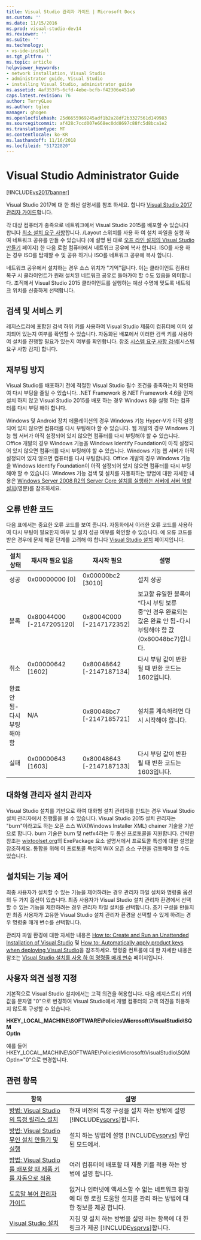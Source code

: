 ```yaml
---
title: Visual Studio 관리자 가이드 | Microsoft Docs
ms.custom: ''
ms.date: 11/15/2016
ms.prod: visual-studio-dev14
ms.reviewer: ''
ms.suite: ''
ms.technology:
- vs-ide-install
ms.tgt_pltfrm: ''
ms.topic: article
helpviewer_keywords:
- network installation, Visual Studio
- administrator guide, Visual Studio
- installing Visual Studio, administrator guide
ms.assetid: 4af353f5-6cfd-4ebe-bcfb-f42306e451a0
caps.latest.revision: 76
author: TerryGLee
ms.author: tglee
manager: ghogen
ms.openlocfilehash: 25d6655969245adf1b2a28df2b3327561d149983
ms.sourcegitcommit: af428c7ccd007e668ec0dd8697c88fc5d8bca1e2
ms.translationtype: MT
ms.contentlocale: ko-KR
ms.lasthandoff: 11/16/2018
ms.locfileid: "51722820"
---
```

# <a name="visual-studio-administrator-guide"></a>Visual Studio Administrator Guide
[!INCLUDE[vs2017banner](../includes/vs2017banner.md)]

Visual Studio 2017에 대 한 최신 설명서를 참조 하세요. 합니다 [Visual Studio 2017 관리자 가이드](/visualstudio/install/visual-studio-administrator-guide)합니다.

각 대상 컴퓨터가 충족으로 네트워크에서 Visual Studio 2015를 배포할 수 있습니다 합니다 [최소 설치 요구 사항](http://www.microsoft.com/visualstudio/eng/products/2013-editions)합니다. /Layout 스위치를 사용 하 여 설치 파일을 실행 하 여 네트워크 공유를 만들 수 있습니다 (에 설명 된 대로 [오프 라인 설치의 Visual Studio 만들기](../install/create-an-offline-installation-of-visual-studio.md) 페이지) 한 다음 로컬 컴퓨터에서 네트워크 공유에 복사 합니다. ISO를 사용 하는 경우 ISO를 탑재할 수 및 공유 하거나 ISO를 네트워크 공유에 복사 합니다.  
  
 네트워크 공유에서 설치하는 경우 소스 위치가 "기억"됩니다. 이는 클라이언트 컴퓨터 복구 시 클라이언트가 원래 설치된 네트워크 공유로 돌아가야 할 수도 있음을 의미합니다. 조직에서 Visual Studio 2015 클라이언트를 실행하는 예상 수명에 맞도록 네트워크 위치를 신중하게 선택합니다.  
  
## <a name="detection-and-servicing-keys"></a>검색 및 서비스 키  
 레지스트리에 포함된 검색 하위 키를 사용하여 Visual Studio 제품이 컴퓨터에 이미 설치되어 있는지 여부를 확인할 수 있습니다. 자동화된 배포에서 이러한 검색 키를 사용하여 설치를 진행할 필요가 있는지 여부를 확인합니다.  참조 [시스템 요구 사항 검색](../extensibility/internals/detecting-system-requirements.md)[시스템 요구 사항 감지] 합니다.  
  
## <a name="avoiding-reboots"></a>재부팅 방지  
 Visual Studio를 배포하기 전에 적절한 Visual Studio 필수 조건을 충족하는지 확인하여 다시 부팅을 줄일 수 있습니다. .NET Framework 용.NET Framework 4.6을 먼저 설치 하지 않고 Visual Studio 2015를 배포 하는 경우 Windows 8을 실행 하는 컴퓨터를 다시 부팅 해야 합니다.  
  
 Windows 및 Android 장치 에뮬레이션의 경우 Windows 기능 Hyper-V가 아직 설정되어 있지 않으면 컴퓨터를 다시 부팅해야 할 수 있습니다. 웹 개발의 경우 Windows 기능 웹 서버가 아직 설정되어 있지 않으면 컴퓨터를 다시 부팅해야 할 수 있습니다. Office 개발의 경우 Windows 기능을 Windows Identify Foundation이 아직 설정되어 있지 않으면 컴퓨터를 다시 부팅해야 할 수 있습니다. Windows 기능 웹 서버가 아직 설정되어 있지 않으면 컴퓨터를 다시 부팅합니다. Office 개발의 경우 Windows 기능을 Windows Identify Foundation이 아직 설정되어 있지 않으면 컴퓨터를 다시 부팅해야 할 수 있습니다. Windows 기능 검색 및 설치를 자동화하는 방법에 대한 자세한 내용은 [Windows Server 2008 R2의 Server Core 설치를 실행하는 서버에 서버 역할 설치](https://technet.microsoft.com/library/ee441260(v=ws.10).aspx)(영문)를 참조하세요.  
  
## <a name="error-return-codes"></a>오류 반환 코드  
 다음 표에서는 중요한 오류 코드를 보여 줍니다. 자동화에서 이러한 오류 코드를 사용하여 다시 부팅이 필요한지 여부 및 설치 성공 여부를 확인할 수 있습니다. 에 오류 코드를 받은 경우에 문제 해결 단계를 고려해 야 합니다 [Visual Studio 설치](../install/install-visual-studio-2015.md) 페이지입니다.  
  
|설치 상태|재시작 필요 없음|재시작 필요|설명|  
|------------------|--------------------------|----------------------|-----------------|  
|성공|0x00000000 [0]|0x00000bc2 [3010]|설치 성공|  
|블록|0x80044000 [-2147205120]|0x8004C000 [-2147172352]|보고할 유일한 블록이 “다시 부팅 보류 중”인 경우 완료되는 값은 완료 안 됨-다시 부팅해야 함 값(0x80048bc7)입니다.|  
|취소|0x00000642 [1602]|0x80048642 [-2147187134]|다시 부팅 값이 반환될 때 반환 코드는 1602입니다.|  
|완료 안 됨-다시 부팅해야 함|N/A|0x80048bc7 [-2147185721]|설치를 계속하려면 다시 시작해야 합니다.|  
|실패|0x00000643 [1603]|0x80048643 [-2147187133]|다시 부팅 값이 반환될 때 반환 코드는 1603입니다.|  
  
## <a name="interactive-administrator-installer"></a>대화형 관리자 설치 관리자  
 Visual Studio 설치를 기반으로 하여 대화형 설치 관리자를 만드는 경우 Visual Studio 설치 관리자에서 진행률을 볼 수 있습니다. Visual Studio 2015 설치 관리자는 "burn"이라고도 하는 오픈 소스 WiX(Windows Installer XML) chainer 기술을 기반으로 합니다. burn 기술은 burn 및 netfx4라는 두 통신 프로토콜을 지원합니다. 간략한 참조는 [wixtoolset.org](http://wixtoolset.org/)의 ExePackage 요소 설명서에서 프로토콜 특성에 대한 설명을 참조하세요. 통합을 위해 이 프로토콜 특성의 WiX 오픈 소스 구현을 검토해야 할 수도 있습니다.  
  
## <a name="controlling-what-is-installed"></a>설치되는 기능 제어  
 최종 사용자가 설치할 수 있는 기능을 제어하려는 경우 관리자 파일 설치와 명령줄 옵션의 두 가지 옵션이 있습니다. 최종 사용자가 Visual Studio 설치 관리자 환경에서 선택할 수 있는 기능을 제한하려는 경우 관리자 파일 설치를 선택합니다. 초기 구성을 만들지만 최종 사용자가 고유한 Visual Studio 설치 관리자 환경을 선택할 수 있게 하려는 경우 명령줄 매개 변수를 선택합니다.  
  
 관리자 파일 환경에 대한 자세한 내용은 [How to: Create and Run an Unattended Installation of Visual Studio](../install/how-to-create-and-run-an-unattended-installation-of-visual-studio.md) 및 [How to: Automatically apply product keys when deploying Visual Studio](../install/how-to-automatically-apply-product-keys-when-deploying-visual-studio.md)을 참조하세요.  명령줄 컨트롤에 대 한 자세한 내용은 참조는 [Visual Studio 설치를 사용 하 여 명령줄 매개 변수](../install/use-command-line-parameters-to-install-visual-studio.md) 페이지입니다.  
  
## <a name="specifying-customer-feedback-settings"></a>사용자 의견 설정 지정  
 기본적으로 Visual Studio 설치에서는 고객 의견을 허용합니다. 다음 레지스트리 키의 값을 문자열 "0"으로 변경하여 Visual Studio에서 개별 컴퓨터의 고객 의견을 허용하지 않도록 구성할 수 있습니다.  
  
 **HKEY_LOCAL_MACHINE\SOFTWARE\Policies\Microsoft\VisualStudio\SQM**  
**OptIn**  
  
 예를 들어 HKEY_LOCAL_MACHINE\SOFTWARE\Policies\Microsoft\VisualStudio\SQM OptIn="0"으로 변경합니다.  
  
## <a name="related-topics"></a>관련 항목  
  
|항목|설명|  
|-----------|-----------------|  
|[방법: Visual Studio의 특정 릴리스 설치](../install/how-to-install-a-specific-release-of-visual-studio.md)|현재 버전의 특정 구성을 설치 하는 방법에 설명 [!INCLUDE[vsprvs](../includes/vsprvs-md.md)]합니다.|  
|[방법: Visual Studio 무인 설치 만들기 및 실행](../install/how-to-create-and-run-an-unattended-installation-of-visual-studio.md)|설치 하는 방법에 설명 [!INCLUDE[vsprvs](../includes/vsprvs-md.md)] 무인된 모드에서.|  
|[방법: Visual Studio를 배포할 때 제품 키를 자동으로 적용](../install/how-to-automatically-apply-product-keys-when-deploying-visual-studio.md)|여러 컴퓨터에 배포할 때 제품 키를 적용 하는 방법에 설명 합니다.|  
|[도움말 뷰어 관리자 가이드](../ide/help-viewer-administrator-guide.md)|없거나 인터넷에 액세스할 수 없는 네트워크 환경에 대 한 로컬 도움말 설치를 관리 하는 방법에 대 한 정보를 제공 합니다.|  
|[Visual Studio 설치](../install/install-visual-studio-2015.md)|지침 및 설치 하는 방법을 설명 하는 항목에 대 한 링크가 제공 [!INCLUDE[vsprvs](../includes/vsprvs-md.md)]합니다.|